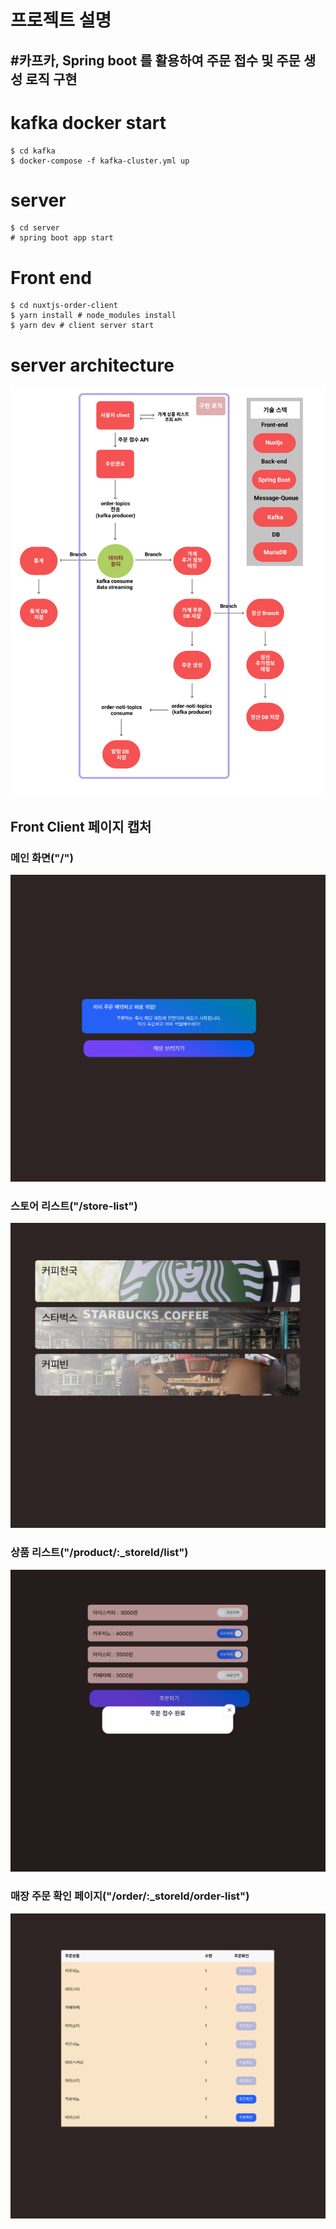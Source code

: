 # 프로젝트 설명
## #카프카, Spring boot 를 활용하여 주문 접수 및 주문 생성 로직 구현

# kafka docker start
```
$ cd kafka
$ docker-compose -f kafka-cluster.yml up
```
# server
```
$ cd server
# spring boot app start
```

# Front end 
```
$ cd nuxtjs-order-client
$ yarn install # node_modules install
$ yarn dev # client server start
```

# server architecture
![Alt text](./source/architecture.jpg)

## Front Client 페이지 캡처
### 메인 화면("/")
![Alt text](./source/main.png)
### 스토어 리스트("/store-list")
![Alt text](./source/shoplist.png)
### 상품 리스트("/product/:_storeId/list")
![Alt text](./source/ordersubmit.png)
### 매장 주문 확인 페이지("/order/:_storeId/order-list")
![Alt text](./source/orderlist.png)


